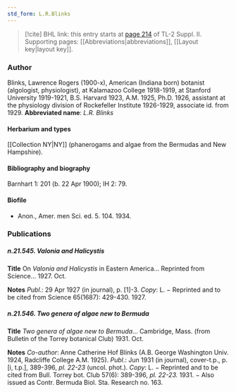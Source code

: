 ```yaml
---
std_form: L.R.Blinks
---
```


> [!cite] BHL link: this entry starts at [page 214](https://www.biodiversitylibrary.org/page/33265411) of TL-2 Suppl. II.
> Supporting pages: [[Abbreviations|abbreviations]], [[Layout key|layout key]].

### Author

Blinks, Lawrence Rogers (1900-x), American (Indiana born) botanist (algologist, physiologist), at Kalamazoo College 1918-1919, at Stanford University 1919-1921, B.S. Harvard 1923, A.M. 1925, Ph.D. 1926, assistant at the physiology division of Rockefeller Institute 1926-1929, associate id. from 1929. 
**Abbreviated name**: *L.R. Blinks*

#### Herbarium and types

[[Collection NY|NY]] (phanerogams and algae from the Bermudas and New Hampshire).

#### Bibliography and biography

Barnhart 1: 201 (b. 22 Apr 1900); IH 2: 79.

#### Biofile

- Anon., Amer. men Sci. ed. 5. 104. 1934.

### Publications

##### n.21.545. Valonia and Halicystis

**Title**
On *Valonia and Halicystis* in Eastern America... Reprinted from Science... 1927. Oct.

**Notes**
*Publ*.: 29 Apr 1927 (in journal), p. \[1\]-3. *Copy*: L. − Reprinted and to be cited from Science 65(1687): 429-430. 1927.

##### n.21.546. Two genera of algae new to Bermuda

**Title**
*Two genera of algae new to Bermuda*... Cambridge, Mass. (from Bulletin of the Torrey botanical Club) 1931. Oct.

**Notes**
*Co-author*: Anne Catherine Hof Blinks (A.B. George Washington Univ. 1924, Radcliffe College A.M. 1925).
*Publ*.: Jun 1931 (in journal), cover-t.p., p. \[i, t.p.\], 389-396, *pl. 22-23* (uncol. phot.). *Copy*: L. − Reprinted and to be cited from Bull. Torrey bot. Club 57(6): 389-396, *pl. 22-23.* 1931. − Also issued as Contr. Bermuda Biol. Sta. Research no. 163.

